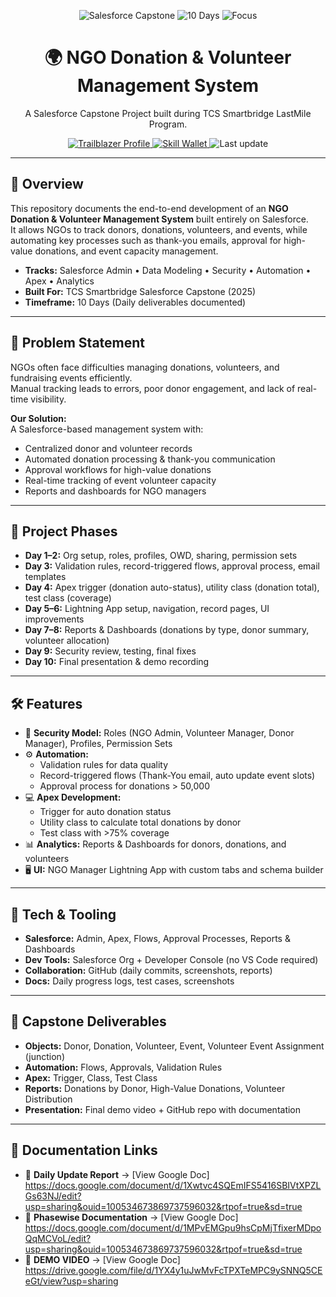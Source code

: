 <!-- Banner -->
<p align="center">
  <img src="https://img.shields.io/badge/Salesforce-Capstone%20Project-00A1E0?logo=salesforce&logoColor=white" alt="Salesforce Capstone">
  <img src="https://img.shields.io/badge/Duration-10%20Days-4CAF50" alt="10 Days">
  <img src="https://img.shields.io/badge/Focus-Admin%20|%20Automation%20|%20Apex-6A5ACD" alt="Focus">
</p>

<h1 align="center">🌍 NGO Donation & Volunteer Management System</h1>
<p align="center">A Salesforce Capstone Project built during TCS Smartbridge LastMile Program.</p>

<p align="center">
  <!-- Profile buttons -->
  <a href="https://www.salesforce.com/trailblazer/vaibhav-s-75" target="_blank">
    <img src="https://img.shields.io/badge/Trailblazer-View%20Profile-00A1E0?logo=salesforce&logoColor=white" alt="Trailblazer Profile">
  </a>
  <a href="YOUR_SKILL_WALLET_PROFILE_LINK" target="_blank">
    <img src="https://img.shields.io/badge/Skill%20Wallet-View%20Profile-111827" alt="Skill Wallet">
  </a>
  <!-- Repo stats -->
  <img src="https://img.shields.io/github/last-commit/YOUR_GITHUB_USERNAME/ngo-donation-volunteer-management?label=Last%20update" alt="Last update">
</p>

---

## 📌 Overview
This repository documents the end-to-end development of an **NGO Donation & Volunteer Management System** built entirely on Salesforce.  
It allows NGOs to track donors, donations, volunteers, and events, while automating key processes such as thank-you emails, approval for high-value donations, and event capacity management.

- **Tracks:** Salesforce Admin • Data Modeling • Security • Automation • Apex • Analytics  
- **Built For:** TCS Smartbridge Salesforce Capstone (2025)  
- **Timeframe:** 10 Days (Daily deliverables documented)

---

## 🎯 Problem Statement
NGOs often face difficulties managing donations, volunteers, and fundraising events efficiently.  
Manual tracking leads to errors, poor donor engagement, and lack of real-time visibility.

**Our Solution:**  
A Salesforce-based management system with:  
- Centralized donor and volunteer records  
- Automated donation processing & thank-you communication  
- Approval workflows for high-value donations  
- Real-time tracking of event volunteer capacity  
- Reports and dashboards for NGO managers  

---

## 🧭 Project Phases
- **Day 1–2:** Org setup, roles, profiles, OWD, sharing, permission sets  
- **Day 3:** Validation rules, record-triggered flows, approval process, email templates  
- **Day 4:** Apex trigger (donation auto-status), utility class (donation total), test class (coverage)  
- **Day 5–6:** Lightning App setup, navigation, record pages, UI improvements  
- **Day 7–8:** Reports & Dashboards (donations by type, donor summary, volunteer allocation)  
- **Day 9:** Security review, testing, final fixes  
- **Day 10:** Final presentation & demo recording  

---

## 🛠 Features
- 🔐 **Security Model:** Roles (NGO Admin, Volunteer Manager, Donor Manager), Profiles, Permission Sets  
- ⚙️ **Automation:**  
  - Validation rules for data quality  
  - Record-triggered flows (Thank-You email, auto update event slots)  
  - Approval process for donations > 50,000  
- 💻 **Apex Development:**  
  - Trigger for auto donation status  
  - Utility class to calculate total donations by donor  
  - Test class with >75% coverage  
- 📊 **Analytics:** Reports & Dashboards for donors, donations, and volunteers  
- 🖥️ **UI:** NGO Manager Lightning App with custom tabs and schema builder  

---

## 🧪 Tech & Tooling
- **Salesforce:** Admin, Apex, Flows, Approval Processes, Reports & Dashboards  
- **Dev Tools:** Salesforce Org + Developer Console (no VS Code required)  
- **Collaboration:** GitHub (daily commits, screenshots, reports)  
- **Docs:** Daily progress logs, test cases, screenshots  

---

## 🧩 Capstone Deliverables
- **Objects:** Donor, Donation, Volunteer, Event, Volunteer Event Assignment (junction)  
- **Automation:** Flows, Approvals, Validation Rules  
- **Apex:** Trigger, Class, Test Class  
- **Reports:** Donations by Donor, High-Value Donations, Volunteer Distribution  
- **Presentation:** Final demo video + GitHub repo with documentation  

---

## 📑 Documentation Links
- 📘 **Daily Update Report** → [View Google Doc] https://docs.google.com/document/d/1Xwtvc4SQEmIFS5416SBIVtXPZLGs63NJ/edit?usp=sharing&ouid=100534673869737596032&rtpof=true&sd=true  
- 📕 **Phasewise Documentation** → [View Google Doc] https://docs.google.com/document/d/1MPvEMGpu9hsCpMjTfixerMDpoQqMCVoL/edit?usp=sharing&ouid=100534673869737596032&rtpof=true&sd=true
- 📕 **DEMO VIDEO** → [View Google Doc] https://drive.google.com/file/d/1YX4y1uJwMvFcTPXTeMPC9ySNNQ5CEeGt/view?usp=sharing
